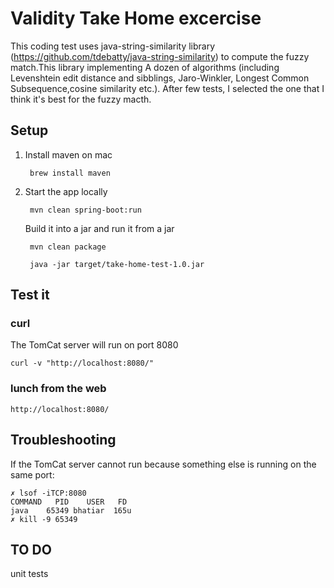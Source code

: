 # Validity Take Home excercise

This coding test uses java-string-similarity library (https://github.com/tdebatty/java-string-similarity) to compute the fuzzy match.This library implementing A dozen of algorithms (including Levenshtein edit distance and sibblings, Jaro-Winkler, Longest Common Subsequence,cosine similarity etc.). After few tests, I selected the one that I think it's best for the fuzzy macth.

## Setup

1. Install maven on mac

        brew install maven

2. Start the app locally

        mvn clean spring-boot:run

    Build it into a jar and run it from a jar

        mvn clean package

        java -jar target/take-home-test-1.0.jar

## Test it

### curl

The TomCat server will run on port 8080

    curl -v "http://localhost:8080/"

### lunch from the web

    http://localhost:8080/

## Troubleshooting

If the TomCat server cannot run because something else is running on the same port:

    ✗ lsof -iTCP:8080
    COMMAND   PID    USER   FD
    java    65349 bhatiar  165u
    ✗ kill -9 65349

## TO DO
 unit tests
